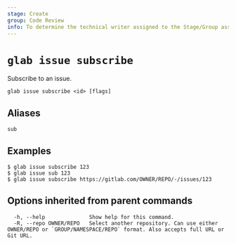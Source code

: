 ```yaml
---
stage: Create
group: Code Review
info: To determine the technical writer assigned to the Stage/Group associated with this page, see https://about.gitlab.com/handbook/product/ux/technical-writing/#assignments
---
```


<!--
This documentation is auto generated by a script.
Please do not edit this file directly. Run `make gen-docs` instead.
-->

# `glab issue subscribe`

Subscribe to an issue.

```plaintext
glab issue subscribe <id> [flags]
```

## Aliases

```plaintext
sub
```

## Examples

```console
$ glab issue subscribe 123
$ glab issue sub 123
$ glab issue subscribe https://gitlab.com/OWNER/REPO/-/issues/123

```

## Options inherited from parent commands

```plaintext
  -h, --help              Show help for this command.
  -R, --repo OWNER/REPO   Select another repository. Can use either OWNER/REPO or `GROUP/NAMESPACE/REPO` format. Also accepts full URL or Git URL.
```
